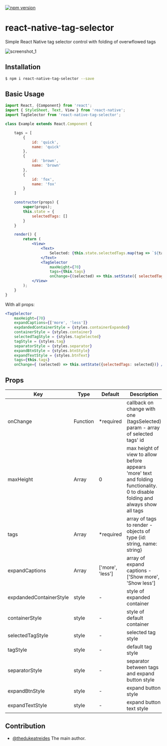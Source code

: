 
[![npm version](https://badge.fury.io/js/react-native-tag-selector.svg)](https://badge.fury.io/js/react-native-tag-selector)

# react-native-tag-selector
Simple React Native tag selector control with folding of overwflowed tags

![screenshot_1](https://raw.github.com/thedukeatreides/react-native-tag-selector/master/assets/demo.gif)

## Installation
```bash
$ npm i react-native-tag-selector --save
```

## Basic Usage
```jsx
import React, {Component} from 'react';
import { StyleSheet, Text, View } from 'react-native';
import TagSelector from 'react-native-tag-selector';

class Example extends React.Component {

	tags = [
		{
			id: 'quick',
			name: 'quick'
		},
		{
			id: 'brown',
			name: 'brown'
		},
		{
			id: 'fox',
			name: 'fox'
		}
	]

	constructor(props) {
		super(props);
		this.state = {
			selectedTags: []
		}
	}

	render() {
		return (
			<View>
				<Text>
					Selected: {this.state.selectedTags.map(tag => `${tag} `)}
				</Text>
				<TagSelector
					maxHeight={70}
					tags={this.tags}
					onChange={(selected) => this.setState({ selectedTags: selected })} />
			</View>
		);
	}
}
```

With all props: 
```jsx
<TagSelector
    maxHeight={70}
    expandCaptions={['more', 'less']}
    expdandedContainerStyle = {styles.containerExpanded}
    containerStyle = {styles.container}
    selectedTagStyle = {styles.tagSelected}
    tagStyle = {styles.tag}
    separatorStyle = {styles.separator}
    expandBtnStyle = {styles.btnStyle}
    expandTextStyle = {styles.btnText}
    tags={this.tags}
    onChange={ (selected) => this.setState({selectedTags: selected})} />
```

## Props

| Key | Type | Default | Description |
| --- | --- | --- | --- |
| onChange | Function | \*required | callback on change with one (tagsSelected) param - array of selected tags' id |
| maxHeight | Array | 0 | max height of view to allow before appears 'more' text and folding functionality. 0 to disable folding and always show all tags |
| tags | Array | \*required | array of tags to render - objects of type {id: string, name: string} |
| expandCaptions | Array | ['more', 'less'] | array of expand captions - ['Show more', 'Show less'] |
| expdandedContainerStyle | style | - | style of expanded container |
| containerStyle | style | - | style of default container  |
| selectedTagStyle | style | - | selected tag style |
| tagStyle | style | - | default tag style |
| separatorStyle | style | - | separator between tags and expand button style |
| expandBtnStyle | style | - | expand button style |
| expandTextStyle | style | - | expand button text style |

## Contribution

- [@thedukeatreides](mailto:yuri.shaposhnik@gmail.com) The main author.